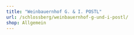 ```yaml
---
title: "Weinbauernhof G. & I. POSTL"
url: /schlossberg/weinbauernhof-g-und-i-postl/
shop: Allgemein
---
```

